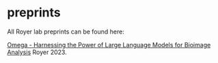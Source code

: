 # preprints
All Royer lab preprints can be found here:

[Omega - Harnessing the Power of Large Language Models for Bioimage Analysis](https://github.com/royerlab/preprints/blob/main/Omega%20%E2%80%93%20Harnessing%20the%20Power%20of%20Large%20Language%20Models%20for%20Bioimage%20Analysis.pdf) Royer 2023.
